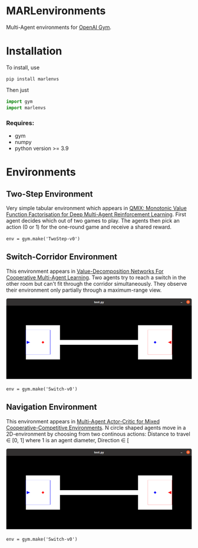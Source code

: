 # MARLenvironments
Multi-Agent environments for [OpenAI Gym](https://github.com/openai/gym).

# Installation
To install, use 
```
pip install marlenvs
```
Then just 
```python
import gym
import marlenvs
```

### Requires:
  - gym
  - numpy
  - python version >= 3.9

# Environments

## Two-Step Environment
Very simple tabular environment which appears in [QMIX: Monotonic Value Function Factorisation for Deep Multi-Agent Reinforcement Learning](https://arxiv.org/abs/1803.11485). First agent decides which out of two games to play. The agents then pick an action (0 or 1) for the one-round game and receive a shared reward.

`env = gym.make('TwoStep-v0')`

## Switch-Corridor Environment
This environment appears in [Value-Decomposition Networks For Cooperative
Multi-Agent Learning](https://arxiv.org/pdf/1706.05296.pdf). Two agents try to reach a switch in the other room but can't fit through the corridor simultaneously. They observe their environment only partially through a maximum-range view.

<p align="left">
  <img src="readme_images/switch_env.png" width="700" title="Switch-Corridor Environment">
</p>

`env = gym.make('Switch-v0')`

## Navigation Environment
This environment appears in [Multi-Agent Actor-Critic for Mixed Cooperative-Competitive Environments](https://arxiv.org/pdf/1706.02275). N circle shaped agents move in a 2D-environment by choosing from two continous actions: Distance to travel ∈ [0, 1] where 1 is an agent diameter, Direction ∈ [

<p align="left">
  <img src="readme_images/switch_env.png" width="700" title="Switch-Corridor Environment">
</p>

`env = gym.make('Switch-v0')`


